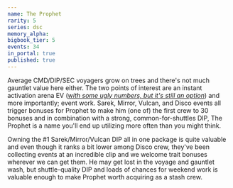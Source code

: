 ```yaml
---
name: The Prophet
rarity: 5
series: dsc
memory_alpha:
bigbook_tier: 5
events: 34
in_portal: true
published: true
---
```


Average CMD/DIP/SEC voyagers grow on trees and there's not much gauntlet value here either. The two points of interest are an instant activation arena EV ([_with some ugly numbers, but it's still an option_](https://www.youtube.com/watch?v=khzHOUcLpiE)) and more importantly; event work. Sarek, Mirror, Vulcan, and Disco events all trigger bonuses for Prophet to make him (one of) the first crew to 30 bonuses and in combination with a strong, common-for-shuttles DIP, The Prophet is a name you'll end up utilizing more often than you might think.

Owning the #1 Sarek/Mirror/Vulcan DIP all in one package is quite valuable and even though it ranks a bit lower among Disco crew, they've been collecting events at an incredible clip and we welcome trait bonuses wherever we can get them. He may get lost in the voyage and gauntlet wash, but shuttle-quality DIP and loads of chances for weekend work is valuable enough to make Prophet worth acquiring as a stash crew.
